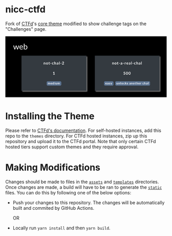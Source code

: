 # nicc-ctfd

Fork of [CTFd](https://github.com/CTFd/CTFd)'s [core theme](https://github.com/CTFd/CTFd/tree/master/CTFd/themes/core) modified to show challenge tags on the "Challenges" page.

![Example of theme.](./example.png)

# Installing the Theme

Please refer to [CTFd's documentation](https://docs.ctfd.io/docs/themes/overview/#uploading-custom-themes). For self-hosted instances, add this repo to the `themes` directory. For CTFd hosted instances, zip up this repository and upload it to the CTFd portal. Note that only certain CTFd hosted tiers support custom themes and they require approval.

# Making Modifications

Changes should be made to files in the [`assets`](./assets) and [`templates`](./templates) directories. Once changes are made, a build will have to be ran to generate the [`static`](./static) files. You can do this by following one of the below options:

* Push your changes to this repository. The changes will be automatically built and commited by GitHub Actions.

    OR

* Locally run `yarn install` and then `yarn build`.